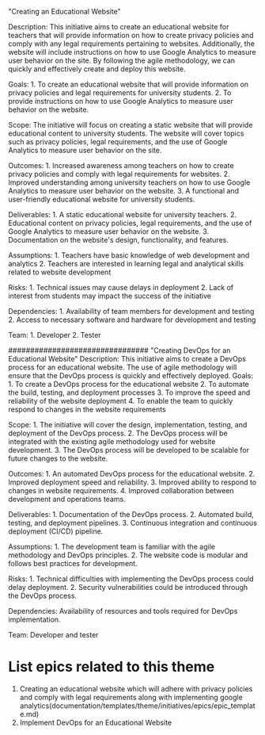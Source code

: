 "Creating an Educational Website"

Description: This initiative aims to create an educational website for teachers that will provide information on how to create privacy policies and comply with any legal requirements pertaining to websites. Additionally, the website will include instructions on how to use Google Analytics to measure user behavior on the site. By following the agile methodology, we can quickly and effectively create and deploy this website.

Goals: 1. To create an educational website that will provide information on privacy policies and legal requirements for university students.
       2. To provide instructions on how to use Google Analytics to measure user behavior on the website.

Scope: The initiative will focus on creating a static website that will provide educational content to university students. The website will cover topics such as privacy policies, legal requirements, and the use of Google Analytics to measure user behavior on the site.

Outcomes: 1. Increased awareness among teachers on how to create privacy policies and comply with legal requirements for websites.
          2. Improved understanding among university teachers on how to use Google Analytics to measure user behavior on the website.
          3. A functional and user-friendly educational website for university students.


Deliverables: 1. A static educational website for university teachers.
              2. Educational content on privacy policies, legal requirements, and the use of Google Analytics to measure user behavior on the website.
              3. Documentation on the website's design, functionality, and features.

Assumptions: 1. Teachers have basic knowledge of web development and analytics
             2. Teachers are interested in learning legal and analytical skills related to website development

Risks: 1. Technical issues may cause delays in deployment
       2. Lack of interest from students may impact the success of the initiative

Dependencies: 1. Availability of team members for development and testing
              2. Access to necessary software and hardware for development and testing

Team: 1. Developer 
      2. Tester


################################
"Creating DevOps for an Educational Website"
Description: This initiative aims to create a DevOps process for an educational website. The use of agile methodology will ensure that the DevOps process is quickly and effectively deployed.
Goals:  1. To create a DevOps process for the educational website
        2. To automate the build, testing, and deployment processes
        3. To improve the speed and reliability of the website deployment
        4. To enable the team to quickly respond to changes in the website requirements

Scope: 	1.  The initiative will cover the design, implementation, testing, and deployment of the DevOps process.
        2.  The DevOps process will be integrated with the existing agile methodology used for website development.
        3.  The DevOps process will be developed to be scalable for future changes to the website.

Outcomes: 1.  An automated DevOps process for the educational website.
          2.  Improved deployment speed and reliability.
          3.  Improved ability to respond to changes in website requirements.
          4.  Improved collaboration between development and operations teams.

Deliverables: 1.  Documentation of the DevOps process.
              2.  Automated build, testing, and deployment pipelines.
              3.  Continuous integration and continuous deployment (CI/CD) pipeline.


Assumptions:  1.  The development team is familiar with the agile methodology and DevOps principles.
              2.  The website code is modular and follows best practices for development.

Risks: 	1.  Technical difficulties with implementing the DevOps process could delay deployment.
        2.  Security vulnerabilities could be introduced through the DevOps process.

Dependencies:    Availability of resources and tools required for DevOps implementation.

Team: Developer and tester

# List epics related to this theme
1. Creating an educational website which will adhere with privacy policies and comply with legal requirements along with implementing google analytics(documentation/templates/theme/initiatives/epics/epic_template.md)
2. Implement DevOps for an Educational Website